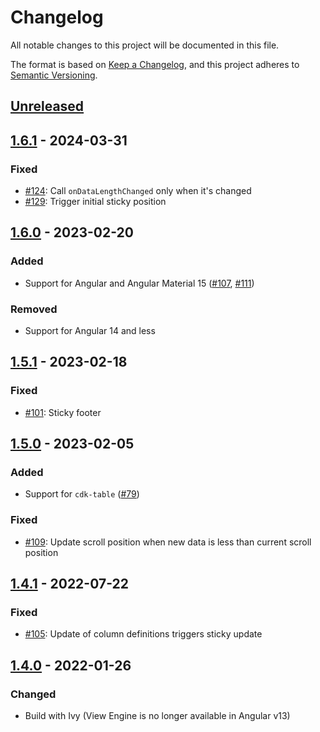 # Changelog

All notable changes to this project will be documented in this file.

The format is based on [Keep a Changelog](https://keepachangelog.com/en/1.0.0/),
and this project adheres to [Semantic Versioning](https://semver.org/spec/v2.0.0.html).

## [Unreleased]

## [1.6.1] - 2024-03-31

### Fixed

- [#124](https://github.com/diprokon/ng-table-virtual-scroll/issues/124):
  Call `onDataLengthChanged` only when it's changed
- [#129](https://github.com/diprokon/ng-table-virtual-scroll/issues/129):
  Trigger initial sticky position

## [1.6.0] - 2023-02-20

### Added

- Support for Angular and Angular Material 15 ([#107](https://github.com/diprokon/ng-table-virtual-scroll/issues/107), [#111](https://github.com/diprokon/ng-table-virtual-scroll/issues/111))

### Removed

- Support for Angular 14 and less

## [1.5.1] - 2023-02-18

### Fixed

- [#101](https://github.com/diprokon/ng-table-virtual-scroll/issues/101):
  Sticky footer

## [1.5.0] - 2023-02-05

### Added

- Support for `cdk-table` ([#79](https://github.com/diprokon/ng-table-virtual-scroll/issues/79))

### Fixed

- [#109](https://github.com/diprokon/ng-table-virtual-scroll/issues/109):
  Update scroll position when new data is less than current scroll position

## [1.4.1] - 2022-07-22

### Fixed

- [#105](https://github.com/diprokon/ng-table-virtual-scroll/issues/105):
  Update of column definitions triggers sticky update

## [1.4.0] - 2022-01-26

### Changed

- Build with Ivy (View Engine is no longer available in Angular v13)

[Unreleased]: https://github.com/diprokon/ng-table-virtual-scroll/compare/v1.6.1...HEAD
[1.6.1]: https://github.com/diprokon/ng-table-virtual-scroll/compare/v1.6.0...v1.6.1
[1.6.0]: https://github.com/diprokon/ng-table-virtual-scroll/compare/v1.5.1...v1.6.0
[1.5.1]: https://github.com/diprokon/ng-table-virtual-scroll/compare/v1.5.0...v1.5.1
[1.5.0]: https://github.com/diprokon/ng-table-virtual-scroll/compare/v1.4.1...v1.5.0
[1.4.1]: https://github.com/diprokon/ng-table-virtual-scroll/compare/v1.4.0...v1.4.1
[1.4.0]: https://github.com/diprokon/ng-table-virtual-scroll/releases/tag/v1.4.0
